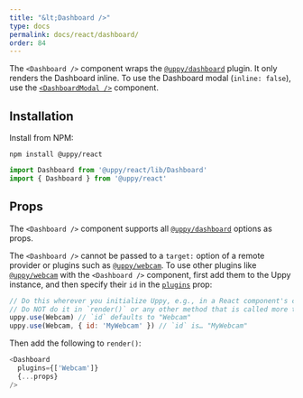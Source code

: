 ```yaml
---
title: "&lt;Dashboard />"
type: docs
permalink: docs/react/dashboard/
order: 84
---
```


The `<Dashboard />` component wraps the [`@uppy/dashboard`][] plugin. It only renders the Dashboard inline. To use the Dashboard modal (`inline: false`), use the [`<DashboardModal />`](/docs/react/dashboard-modal) component.

## Installation

Install from NPM:

```shell
npm install @uppy/react
```

```js
import Dashboard from '@uppy/react/lib/Dashboard'
import { Dashboard } from '@uppy/react'
```

## Props

The `<Dashboard />` component supports all [`@uppy/dashboard`][] options as props.

The `<Dashboard />` cannot be passed to a `target:` option of a remote provider or plugins such as [`@uppy/webcam`][]. To use other plugins like [`@uppy/webcam`][] with the `<Dashboard />` component, first add them to the Uppy instance, and then specify their `id` in the [`plugins`](/docs/dashboard/#plugins) prop:

```js
// Do this wherever you initialize Uppy, e.g., in a React component's constructor method.
// Do NOT do it in `render()` or any other method that is called more than once!
uppy.use(Webcam) // `id` defaults to "Webcam"
uppy.use(Webcam, { id: 'MyWebcam' }) // `id` is… "MyWebcam"
```

Then add the following to `render()`:

```js
<Dashboard
  plugins={['Webcam']}
  {...props}
/>
```

[`@uppy/dashboard`]: /docs/dashboard/
[`@uppy/webcam`]: /docs/webcam/
